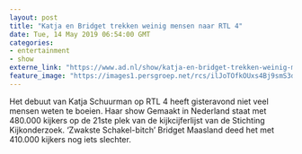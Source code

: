 ```yaml
---
layout: post
title: "Katja en Bridget trekken weinig mensen naar RTL 4"
date: Tue, 14 May 2019 06:54:00 GMT
categories: 
- entertainment 
- show 
externe_link: "https://www.ad.nl/show/katja-en-bridget-trekken-weinig-mensen-naar-rtl-4~aa0d781f/"
feature_image: "https://images1.persgroep.net/rcs/ilJoTOfkOUxs4Bj9smS3d7yw8k0/diocontent/148330848/_fitwidth/400/?appId=21791a8992982cd8da851550a453bd7f&quality=0.7"
---
```


Het debuut van Katja Schuurman op RTL 4 heeft gisteravond niet veel mensen weten te boeien. Haar show Gemaakt in Nederland staat met 480.000 kijkers op de 21ste plek van de kijkcijferlijst van de Stichting Kijkonderzoek. ‘Zwakste Schakel-bitch’ Bridget Maasland deed het met 410.000 kijkers nog iets slechter.
